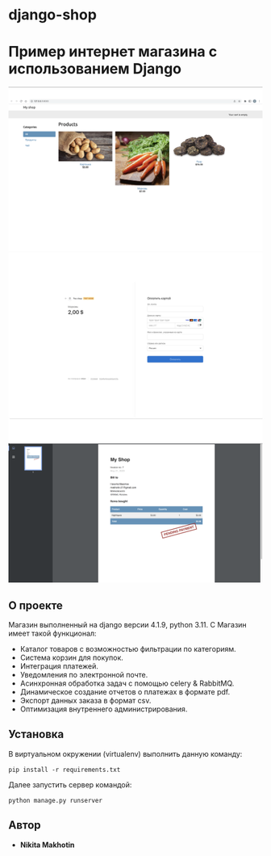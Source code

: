 # django-shop

# Пример интернет магазина с использованием Django
![DEMO](myshop/static/menu.jpg)
![DEMO](myshop/static/opl.jpg)
![DEMO](myshop/static/pdf.jpg)

## О проекте

Магазин выполненный на django версии 4.1.9, python 3.11. С 
Магазин имеет такой функционал:
- Каталог товаров с возможностью фильтрации по категориям.
- Система корзин для покупок.
- Интеграция платежей.
- Уведомления по электронной почте.
- Асинхронная обработка задач с помощью celery & RabbitMQ.
- Динамическое создание отчетов о платежах в формате pdf.
- Экспорт данных заказа в формат csv.
- Оптимизация внутреннего администрирования.

## Установка

В виртуальном окружении (virtualenv) выполнить данную команду:
```
pip install -r requirements.txt
```
Далее запустить сервер командой:
```
python manage.py runserver
```


## Автор

* **Nikita Makhotin**



